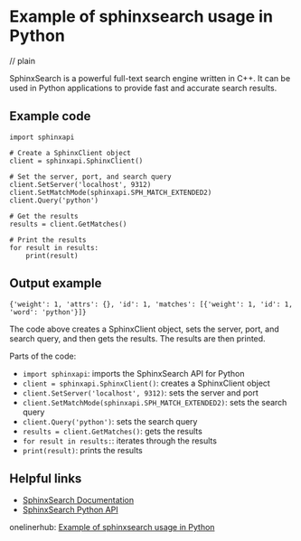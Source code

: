 # Example of sphinxsearch usage in Python
// plain

SphinxSearch is a powerful full-text search engine written in C++. It can be used in Python applications to provide fast and accurate search results.

## Example code

```
import sphinxapi

# Create a SphinxClient object
client = sphinxapi.SphinxClient()

# Set the server, port, and search query
client.SetServer('localhost', 9312)
client.SetMatchMode(sphinxapi.SPH_MATCH_EXTENDED2)
client.Query('python')

# Get the results
results = client.GetMatches()

# Print the results
for result in results:
    print(result)
```

## Output example

```
{'weight': 1, 'attrs': {}, 'id': 1, 'matches': [{'weight': 1, 'id': 1, 'word': 'python'}]}
```

The code above creates a SphinxClient object, sets the server, port, and search query, and then gets the results. The results are then printed.

Parts of the code:
- `import sphinxapi`: imports the SphinxSearch API for Python
- `client = sphinxapi.SphinxClient()`: creates a SphinxClient object
- `client.SetServer('localhost', 9312)`: sets the server and port
- `client.SetMatchMode(sphinxapi.SPH_MATCH_EXTENDED2)`: sets the search query
- `client.Query('python')`: sets the search query
- `results = client.GetMatches()`: gets the results
- `for result in results:`: iterates through the results
- `print(result)`: prints the results

## Helpful links
- [SphinxSearch Documentation](http://sphinxsearch.com/docs/current.html)
- [SphinxSearch Python API](https://pypi.org/project/sphinxapi/)

onelinerhub: [Example of sphinxsearch usage in Python](https://onelinerhub.com/sphinx-search/example-of-sphinxsearch-usage-in-python)